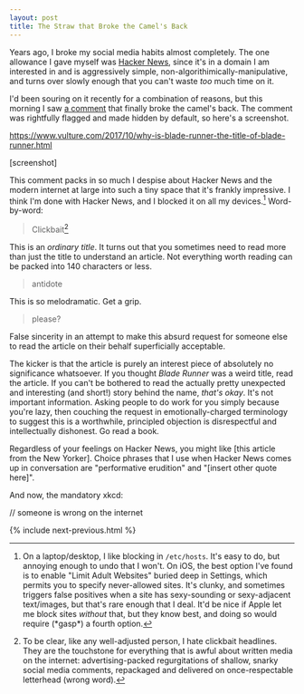 ```yaml
---
layout: post
title: The Straw that Broke the Camel's Back
---
```


Years ago, I broke my social media habits almost completely. The one allowance I gave myself was [Hacker News](https://news.ycombinator.com), since it's in a domain I am interested in and is aggressively simple, non-algorithimically-manipulative, and turns over slowly enough that you can't waste _too_ much time on it.

I'd been souring on it recently for a combination of reasons, but this morning I saw [a comment](link) that finally broke the camel's back. The comment was rightfully flagged and made hidden by default, so here's a screenshot.

https://www.vulture.com/2017/10/why-is-blade-runner-the-title-of-blade-runner.html

[screenshot]

This comment packs in so much I despise about Hacker News and the modern internet at large into such a tiny space that it's frankly impressive. I think I'm done with Hacker News, and I blocked it on all my devices.[^1] Word-by-word:

> Clickbait[^2]

This is an _ordinary title_. It turns out that you sometimes need to read more than just the title to understand an article. Not everything worth reading can be packed into 140 characters or less.

> antidote

This is so melodramatic. Get a grip.

> please?

False sincerity in an attempt to make this absurd request for someone else to read the article on their behalf superficially acceptable.

The kicker is that the article is purely an interest piece of absolutely no significance whatsoever. If you thought _Blade Runner_ was a weird title, read the article. If you can't be bothered to read the actually pretty unexpected and interesting (and short!) story behind the name, _that's okay_. It's not important information. Asking people to do work for you simply because you're lazy, then couching the request in emotionally-charged terminology to suggest this is a worthwhile, principled objection is disrespectful and intellectually dishonest. Go read a book.

Regardless of your feelings on Hacker News, you might like [this article from the New Yorker]. Choice phrases that I use when Hacker News comes up in conversation are "performative erudition" and "[insert other quote here]".

And now, the mandatory xkcd:

// someone is wrong on the internet

{% include next-previous.html %}

[^1]: On a laptop/desktop, I like blocking in `/etc/hosts`. It's easy to do, but annoying enough to undo that I won't. On iOS, the best option I've found is to enable "Limit Adult Websites" buried deep in Settings, which permits you to specify never-allowed sites. It's clunky, and sometimes triggers false positives when a site has sexy-sounding or sexy-adjacent text/images, but that's rare enough that I deal. It'd be nice if Apple let me block sites _without_ that, but they know best, and doing so would require (\*gasp\*) a fourth option.
[^2]: To be clear, like any well-adjusted person, I hate clickbait headlines. They  are the touchstone for everything that is awful about written media on the internet: advertising-packed regurgitations of shallow, snarky social media comments, repackaged and delivered on once-respectable letterhead (wrong word).
